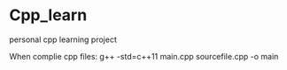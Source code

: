 # Cpp_learn
personal cpp learning project

When complie cpp files:
g++ -std=c++11 main.cpp sourcefile.cpp -o main
